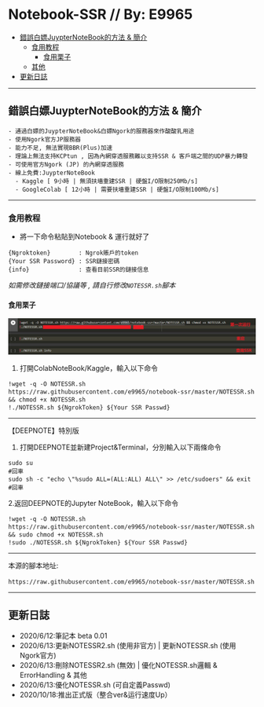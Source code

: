 # Notebook-SSR // By: E9965
  * [錯誤白嫖JuypterNoteBook的方法 & 簡介](#錯誤白嫖JuypterNoteBook的方法-&-簡介)
    + [食用教程](#食用教程)
      - [食用栗子](#食用栗子)
    + [其他](#其他)
  * [更新日誌](#更新日誌)
***
## 錯誤白嫖JuypterNoteBook的方法 & 簡介
```
- 通過白嫖的JuypterNoteBook&白嫖Ngork的服務器來作酸酸乳用途
- 使用Ngork官方JP服務器
- 能力不足, 無法實現BBR(Plus)加速
- 理論上無法支持KCPtun , 因為內網穿透服務難以支持SSR & 客戶端之間的UDP暴力轉發
- 可使用官方Ngork (JP) 的內網穿透服務
- 線上免費:JuypterNoteBook
  - Kaggle [ 9小時 | 無須扶墻重建SSR | 硬盤I/O限制250Mb/s]
  - GoogleColab [ 12小時 | 需要扶墻重建SSR | 硬盤I/O限制100Mb/s]
```  
***
### 食用教程
- 將一下命令粘貼到Notebook & 運行就好了

```
{Ngroktoken}        : Ngrok賬戶的token
{Your SSR Password} : SSR鏈接密碼
{info}              : 查看目前SSR的鏈接信息
```

*如需修改鏈接端口/協議等 , 請自行修改`NOTESSR.sh`腳本*
#### 食用栗子
![alt text](https://github.com/e9965/notebook-ssr/raw/master/EXAMPLE.png)

1. 打開ColabNoteBook/Kaggle，輸入以下命令

```
!wget -q -O NOTESSR.sh https://raw.githubusercontent.com/e9965/notebook-ssr/master/NOTESSR.sh && chmod +x NOTESSR.sh
!./NOTESSR.sh ${NgrokToken} ${Your SSR Passwd}
```
***

【DEEPNOTE】特別版
1. 打開DEEPNOTE並新建Project&Terminal，分別輸入以下兩條命令

```
sudo su
#回車
sudo sh -c "echo \"%sudo ALL=(ALL:ALL) ALL\" >> /etc/sudoers" && exit
#回車
```

2.返回DEEPNOTE的Jupyter NoteBook，輸入以下命令
```
!wget -q -O NOTESSR.sh https://raw.githubusercontent.com/e9965/notebook-ssr/master/NOTESSR.sh && sudo chmod +x NOTESSR.sh
!sudo ./NOTESSR.sh ${NgrokToken} ${Your SSR Passwd}
```

***

本源的腳本地址:

`https://raw.githubusercontent.com/e9965/notebook-ssr/master/NOTESSR.sh`
***
## 更新日誌

- 2020/6/12:筆記本 beta 0.01 
- 2020/6/13:更新NOTESSR2.sh (使用非官方) | 更新NOTESSR.sh (使用Ngork官方) 
- 2020/6/13:刪除NOTESSR2.sh (無效) | 優化NOTESSR.sh邏輯 & ErrorHandling & 其他
- 2020/6/13:優化NOTESSR.sh (可自定義Passwd)
- 2020/10/18:推出正式版（整合ver&运行速度Up）
